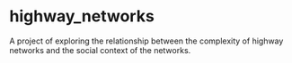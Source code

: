 # highway_networks
A project of exploring the relationship between the complexity of highway networks and the social context of the networks.

